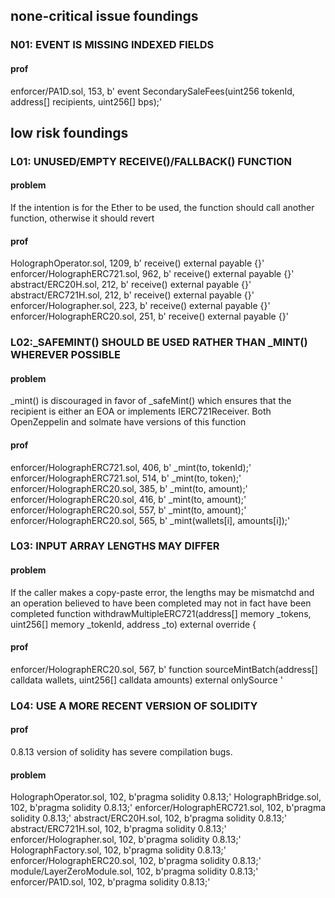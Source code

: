 ## none-critical issue foundings
### N01: EVENT IS MISSING INDEXED FIELDS
#### prof
enforcer/PA1D.sol, 153, b'  event SecondarySaleFees(uint256 tokenId, address[] recipients, uint256[] bps);'


## low risk foundings
### L01: UNUSED/EMPTY RECEIVE()/FALLBACK() FUNCTION
#### problem
If the intention is for the Ether to be used, the function should call another function, otherwise it should revert
#### prof
HolographOperator.sol, 1209, b'  receive() external payable {}'
enforcer/HolographERC721.sol, 962, b'  receive() external payable {}'
abstract/ERC20H.sol, 212, b'  receive() external payable {}'
abstract/ERC721H.sol, 212, b'  receive() external payable {}'
enforcer/Holographer.sol, 223, b'  receive() external payable {}'
enforcer/HolographERC20.sol, 251, b'  receive() external payable {}'

### L02:_SAFEMINT() SHOULD BE USED RATHER THAN _MINT() WHEREVER POSSIBLE
#### problem
_mint() is discouraged in favor of _safeMint() which ensures that the recipient is either an EOA or implements IERC721Receiver. Both OpenZeppelin and solmate have versions of this function
#### prof
enforcer/HolographERC721.sol, 406, b'    _mint(to, tokenId);'
enforcer/HolographERC721.sol, 514, b'    _mint(to, token);'
enforcer/HolographERC20.sol, 385, b'    _mint(to, amount);'
enforcer/HolographERC20.sol, 416, b'    _mint(to, amount);'
enforcer/HolographERC20.sol, 557, b'    _mint(to, amount);'
enforcer/HolographERC20.sol, 565, b'      _mint(wallets[i], amounts[i]);'

### L03: INPUT ARRAY LENGTHS MAY DIFFER
#### problem
If the caller makes a copy-paste error, the lengths may be mismatchd and an operation believed to have been completed may not in fact have been completed
function withdrawMultipleERC721(address[] memory _tokens, uint256[] memory _tokenId, address _to) external override {
#### prof
enforcer/HolographERC20.sol, 567, b'  function sourceMintBatch(address[] calldata wallets, uint256[] calldata amounts) external onlySource '

### L04: USE A MORE RECENT VERSION OF SOLIDITY
#### prof
0.8.13 version of solidity has severe compilation bugs.
#### problem
HolographOperator.sol, 102, b'pragma solidity 0.8.13;'
HolographBridge.sol, 102, b'pragma solidity 0.8.13;'
enforcer/HolographERC721.sol, 102, b'pragma solidity 0.8.13;'
abstract/ERC20H.sol, 102, b'pragma solidity 0.8.13;'
abstract/ERC721H.sol, 102, b'pragma solidity 0.8.13;'
enforcer/Holographer.sol, 102, b'pragma solidity 0.8.13;'
HolographFactory.sol, 102, b'pragma solidity 0.8.13;'
enforcer/HolographERC20.sol, 102, b'pragma solidity 0.8.13;'
module/LayerZeroModule.sol, 102, b'pragma solidity 0.8.13;'
enforcer/PA1D.sol, 102, b'pragma solidity 0.8.13;'